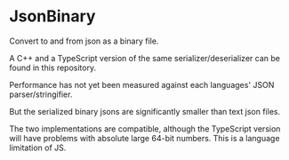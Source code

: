 # JsonBinary
Convert to and from json as a binary file. 

A C++ and a TypeScript version of the same serializer/deserializer can be found in this repository.

Performance has not yet been measured against each languages' JSON parser/stringifier.

But the serialized binary jsons are significantly smaller than text json files.

The two implementations are compatible, although the TypeScript version will have problems with absolute large 64-bit numbers.
This is a language limitation of JS.

